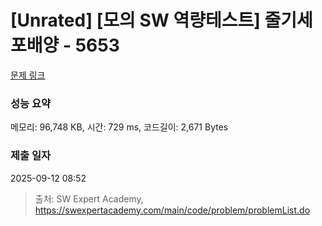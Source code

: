 # [Unrated] [모의 SW 역량테스트] 줄기세포배양 - 5653 

[문제 링크](https://swexpertacademy.com/main/code/problem/problemDetail.do?contestProbId=AWXRJ8EKe48DFAUo) 

### 성능 요약

메모리: 96,748 KB, 시간: 729 ms, 코드길이: 2,671 Bytes

### 제출 일자

2025-09-12 08:52



> 출처: SW Expert Academy, https://swexpertacademy.com/main/code/problem/problemList.do